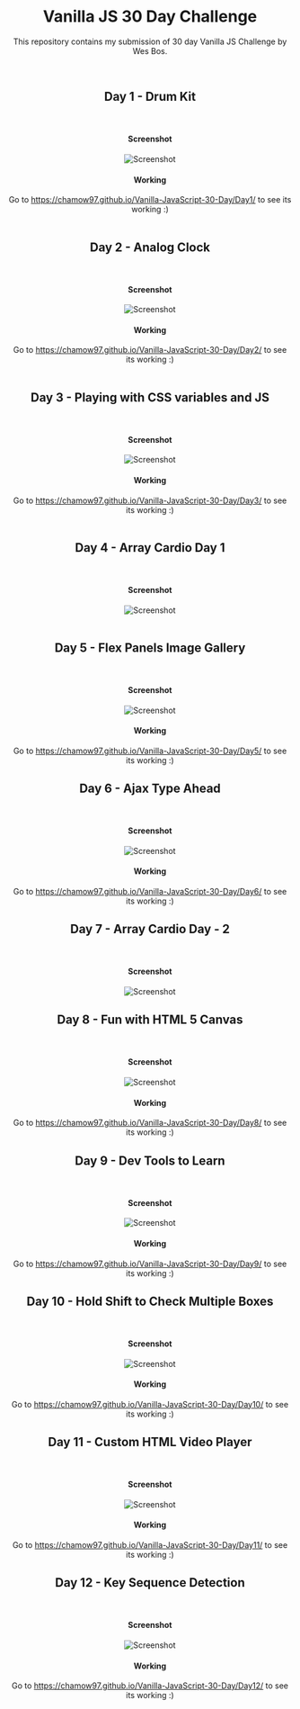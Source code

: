 <center>
	<h1>Vanilla JS 30 Day Challenge</h1>
	<p>This repository contains my submission of 30 day Vanilla JS Challenge by Wes Bos.</p>
	<br>
	<h2>Day 1 - Drum Kit</h2>
	<br>
	<h4>Screenshot</h4>
	<img src="Screenshot/screen1.png" alt="Screenshot">
	<br>
	<h4>Working</h4>
	Go to <a href="https://chamow97.github.io/Vanilla-JavaScript-30-Day/Day1/" target="_blank">https://chamow97.github.io/Vanilla-JavaScript-30-Day/Day1/</a> to see its working :)
	<br>
	<br>
	<h2>Day 2 - Analog Clock</h2>
	<br>
	<h4>Screenshot</h4>
	<img src="Screenshot/screen2.png" alt="Screenshot">
	<br>
	<h4>Working</h4>
	Go to <a target="_blank" href="https://chamow97.github.io/Vanilla-JavaScript-30-Day/Day2/">https://chamow97.github.io/Vanilla-JavaScript-30-Day/Day2/</a> to see its working :)
	<br>
	<br>
	<h2>Day 3 - Playing with CSS variables and JS</h2>
	<br>
	<h4>Screenshot</h4>
	<img src="Screenshot/screen3.png" alt="Screenshot">
	<br>
	<h4>Working</h4>
	Go to <a target="_blank" href="https://chamow97.github.io/Vanilla-JavaScript-30-Day/Day3/">https://chamow97.github.io/Vanilla-JavaScript-30-Day/Day3/</a> to see its working :)
	<br>
	<br>
	<h2>Day 4 - Array Cardio Day 1</h2>
	<br>
	<h4>Screenshot</h4>
	<img src="Screenshot/screen4.png" alt="Screenshot">
	<br>
	<br>
	<h2>Day 5 - Flex Panels Image Gallery</h2>
	<br>
	<h4>Screenshot</h4>
	<img src="Screenshot/screen5.png" alt="Screenshot">
	<br>
	<h4>Working</h4>
	Go to <a target="_blank" href="https://chamow97.github.io/Vanilla-JavaScript-30-Day/Day5/">https://chamow97.github.io/Vanilla-JavaScript-30-Day/Day5/</a> to see its working :)
	<br>
	<h2>Day 6 - Ajax Type Ahead</h2>
	<br>
	<h4>Screenshot</h4>
	<img src="Screenshot/screen6.png" alt="Screenshot">
	<br>
	<h4>Working</h4>
	Go to <a target="_blank" href="https://chamow97.github.io/Vanilla-JavaScript-30-Day/Day6/">https://chamow97.github.io/Vanilla-JavaScript-30-Day/Day6/</a> to see its working :)
	<br>
	<h2>Day 7 - Array Cardio Day - 2</h2>
	<br>
	<h4>Screenshot</h4>
	<img src="Screenshot/screen7.png" alt="Screenshot">
	<br>
	<h2>Day 8 - Fun with HTML 5 Canvas</h2>
	<br>
	<h4>Screenshot</h4>
	<img src="Screenshot/screen8.png" alt="Screenshot">
	<br>
	<h4>Working</h4>
	Go to <a target="_blank" href="https://chamow97.github.io/Vanilla-JavaScript-30-Day/Day8/">https://chamow97.github.io/Vanilla-JavaScript-30-Day/Day8/</a> to see its working :)
	<br>
	<h2>Day 9 - Dev Tools to Learn</h2>
	<br>
	<h4>Screenshot</h4>
	<img src="Screenshot/screen9.png" alt="Screenshot">
	<br>
	<h4>Working</h4>
	Go to <a target="_blank" href="https://chamow97.github.io/Vanilla-JavaScript-30-Day/Day9/">https://chamow97.github.io/Vanilla-JavaScript-30-Day/Day9/</a> to see its working :)
	<br>
	<h2>Day 10 - Hold Shift to Check Multiple Boxes</h2>
	<br>
	<h4>Screenshot</h4>
	<img src="Screenshot/screen10.png" alt="Screenshot">
	<br>
	<h4>Working</h4>
	Go to <a target="_blank" href="https://chamow97.github.io/Vanilla-JavaScript-30-Day/Day10/">https://chamow97.github.io/Vanilla-JavaScript-30-Day/Day10/</a> to see its working :)
	<br>
	<h2>Day 11 - Custom HTML Video Player</h2>
	<br>
	<h4>Screenshot</h4>
	<img src="Screenshot/screen11.png" alt="Screenshot">
	<br>
	<h4>Working</h4>
	Go to <a target="_blank" href="https://chamow97.github.io/Vanilla-JavaScript-30-Day/Day11/">https://chamow97.github.io/Vanilla-JavaScript-30-Day/Day11/</a> to see its working :)
	<br>
	<h2>Day 12 - Key Sequence Detection</h2>
	<br>
	<h4>Screenshot</h4>
	<img src="Screenshot/screen12.png" alt="Screenshot">
	<br>
	<h4>Working</h4>
	Go to <a target="_blank" href="https://chamow97.github.io/Vanilla-JavaScript-30-Day/Day12/">https://chamow97.github.io/Vanilla-JavaScript-30-Day/Day12/</a> to see its working :)
</center>